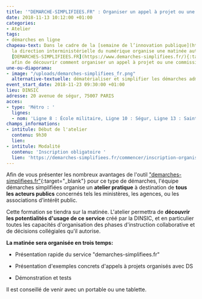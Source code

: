 ```yaml
---
title: '"DEMARCHE-SIMPLIFIEES.FR" : Organiser un appel à projet ou une commission'
date: 2018-11-13 10:12:00 +01:00
categories:
- Atelier
tags:
- démarches en ligne
chapeau-text: Dans le cadre de la [semaine de l’innovation publique](http://www.modernisation.gouv.fr/la-semaine-de-linnovation-publique){:target="_blank"},
  la direction interministérielle du numérique organise une matinée autour de l'outil
  [DEMARCHES-SIMPLIFIEES.FR](https://www.demarches-simplifiees.fr/){:target="_blank"}
  afin de découvrir comment organiser un appel à projet ou une commission.
une-ou-diaporama:
- image: "/uploads/demarches-simplifiees_fr.png"
  alternative-textuelle: dématérialiser et simplifier les démarches administratives
event_start_date: 2018-11-23 09:30:00 +01:00
lieu: DINSIC
adresse: 20 avenue de ségur, 75007 PARIS
acces:
- type: 'Métro : '
  lignes:
  - nom: 'Ligne 8 : École militaire, Ligne 10 : Ségur, Ligne 13 : Saint-François-Xavier'
champs_informations:
- intitule: Début de l'atelier
  contenu: 9h30
  lien: 
- intitule: Modalité
  contenu: 'Inscription obligatoire '
  lien: 'https://demarches-simplifiees.fr/commencer/inscription-organisation-appelaprojet '
---
```


Afin de vous présenter les nombreux avantages de l'outil ["demarches-simplifiees.fr"](https://www.demarches-simplifiees.fr/){:target="_blank"} pour ce type de démarches, l'équipe démarches simplifiées organise un **atelier pratique** à destination de **tous les acteurs publics** concernés tels les ministères, les agences, ou les associations d’intérêt public.

Cette formation se tiendra sur la matinée. L'atelier permettra de **découvrir les potentialités d'usage de ce service** créé par la DINSIC, et en particulier toutes les capacités d'organisation des phases d'instruction collaborative et de décisions collégiales qu'il autorise.

**La matinée sera organisée en trois temps:**

* Présentation rapide du service "demarches-simplifiees.fr"

* Présentation d'exemples concrets d'appels à projets organisés avec DS

* Démonstration et tests

Il est conseillé de venir avec un portable ou une tablette.

